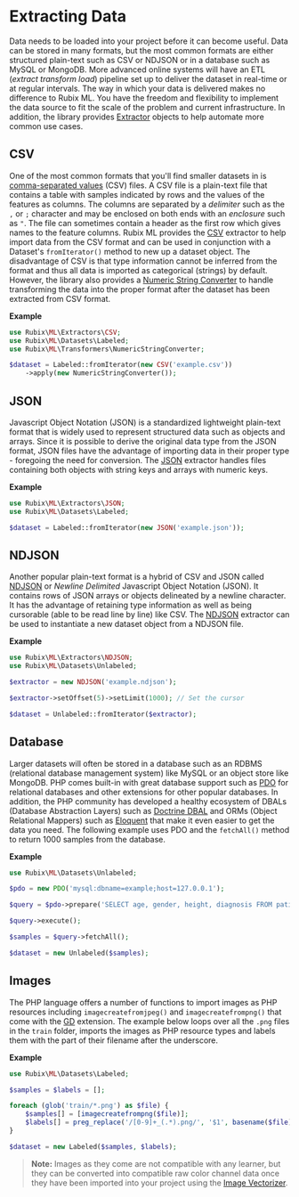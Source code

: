 # Extracting Data
Data needs to be loaded into your project before it can become useful. Data can be stored in many formats, but the most common formats are either structured plain-text such as CSV or NDJSON or in a database such as MySQL or MongoDB. More advanced online systems will have an ETL (*extract transform load*) pipeline set up to deliver the dataset in real-time or at regular intervals. The way in which your data is delivered makes no difference to Rubix ML. You have the freedom and flexibility to implement the data source to fit the scale of the problem and current infrastructure. In addition, the library provides [Extractor](extractors/api.md) objects to help automate more common use cases.

## CSV
One of the most common formats that you'll find smaller datasets in is [comma-separated values](https://en.wikipedia.org/wiki/Comma-separated_values) (CSV) files. A CSV file is a plain-text file that contains a table with samples indicated by rows and the values of the features as columns. The columns are separated by a *delimiter* such as the `,` or `;` character and may be enclosed on both ends with an *enclosure* such as `"`. The file can sometimes contain a header as the first row which gives names to the feature columns. Rubix ML provides the [CSV](extractors/csv.md) extractor to help import data from the CSV format and can be used in conjunction with a Dataset's `fromIterator()` method to new up a dataset object. The disadvantage of CSV is that type information cannot be inferred from the format and thus all data is imported as categorical (strings) by default. However, the library also provides a [Numeric String Converter](transformers/numeric-string-converter.md) to handle transforming the data into the proper format after the dataset has been extracted from CSV format.

**Example**

```php
use Rubix\ML\Extractors\CSV;
use Rubix\ML\Datasets\Labeled;
use Rubix\ML\Transformers\NumericStringConverter;

$dataset = Labeled::fromIterator(new CSV('example.csv'))
    ->apply(new NumericStringConverter());
```

## JSON
Javascript Object Notation (JSON) is a standardized lightweight plain-text format that is widely used to represent structured data such as objects and arrays. Since it is possible to derive the original data type from the JSON format, JSON files have the advantage of importing data in their proper type - foregoing the need for conversion. The [JSON](extractors/json.md) extractor handles files containing both objects with string keys and arrays with numeric keys.

**Example**

```php
use Rubix\ML\Extractors\JSON;
use Rubix\ML\Datasets\Labeled;

$dataset = Labeled::fromIterator(new JSON('example.json'));
```

## NDJSON
Another popular plain-text format is a hybrid of CSV and JSON called [NDJSON](http://ndjson.org/) or *Newline Delimited* Javascript Object Notation (JSON). It contains rows of JSON arrays or objects delineated by a newline character. It has the advantage of retaining type information as well as being cursorable (able to be read line by line) like CSV. The [NDJSON](extractors/ndjson.md) extractor can be used to instantiate a new dataset object from a NDJSON file.

**Example**

```php
use Rubix\ML\Extractors\NDJSON;
use Rubix\ML\Datasets\Unlabeled;

$extractor = new NDJSON('example.ndjson');

$extractor->setOffset(5)->setLimit(1000); // Set the cursor

$dataset = Unlabeled::fromIterator($extractor);
```

## Database
Larger datasets will often be stored in a database such as an RDBMS (relational database management system) like MySQL or an object store like MongoDB. PHP comes built-in with great database support such as [PDO](https://www.php.net/manual/en/book.pdo.php) for relational databases and other extensions for other popular databases. In addition, the PHP community has developed a healthy ecosystem of DBALs (Database Abstraction Layers) such as [Doctrine DBAL](https://www.doctrine-project.org/projects/dbal.html) and ORMs (Object Relational Mappers) such as [Eloquent](https://laravel.com/docs/5.8/eloquent) that make it even easier to get the data you need. The following example uses PDO and the `fetchAll()` method to return 1000 samples from the database.

**Example**

```php
use Rubix\ML\Datasets\Unlabeled;

$pdo = new PDO('mysql:dbname=example;host=127.0.0.1');

$query = $pdo->prepare('SELECT age, gender, height, diagnosis FROM patients LIMIT 1000');

$query->execute();

$samples = $query->fetchAll();

$dataset = new Unlabeled($samples);
```

## Images
The PHP language offers a number of functions to import images as PHP resources including `imagecreatefromjpeg()` and `imagecreatefrompng()` that come with the [GD](https://www.php.net/manual/en/book.image.php) extension. The example below loops over all the `.png` files in the `train` folder, imports the images as PHP resource types and labels them with the part of their filename after the underscore.

**Example**

```php
use Rubix\ML\Datasets\Labeled;

$samples = $labels = [];

foreach (glob('train/*.png') as $file) {
    $samples[] = [imagecreatefrompng($file)];
    $labels[] = preg_replace('/[0-9]+_(.*).png/', '$1', basename($file));
}

$dataset = new Labeled($samples, $labels);
```

> **Note:** Images as they come are not compatible with any learner, but they can be converted into compatible raw color channel data once they have been imported into your project using the [Image Vectorizer](transformers/image-vectorizer.md).
